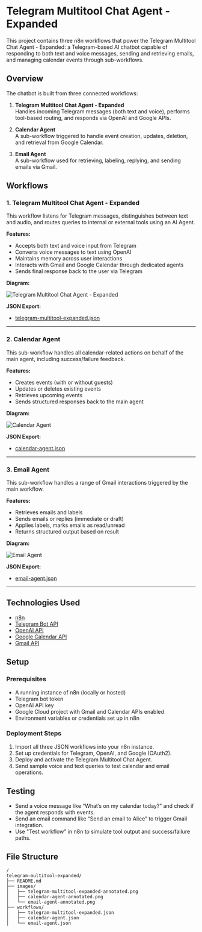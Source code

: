 # Telegram Multitool Chat Agent - Expanded

This project contains three n8n workflows that power the Telegram Multitool Chat Agent - Expanded: a Telegram-based AI chatbot capable of responding to both text and voice messages, sending and retrieving emails, and managing calendar events through sub-workflows.

## Overview

The chatbot is built from three connected workflows:

1. **Telegram Multitool Chat Agent - Expanded**  
   Handles incoming Telegram messages (both text and voice), performs tool-based routing, and responds via OpenAI and Google APIs.

2. **Calendar Agent**  
   A sub-workflow triggered to handle event creation, updates, deletion, and retrieval from Google Calendar.

3. **Email Agent**  
   A sub-workflow used for retrieving, labeling, replying, and sending emails via Gmail.

## Workflows

### 1. Telegram Multitool Chat Agent - Expanded

This workflow listens for Telegram messages, distinguishes between text and audio, and routes queries to internal or external tools using an AI Agent.

**Features:**
- Accepts both text and voice input from Telegram
- Converts voice messages to text using OpenAI
- Maintains memory across user interactions
- Interacts with Gmail and Google Calendar through dedicated agents
- Sends final response back to the user via Telegram

**Diagram:**

![Telegram Multitool Chat Agent - Expanded](./images/telegram-multitool-expanded-annotated.png)

**JSON Export:**
- [telegram-multitool-expanded.json](./workflows/telegram-multitool-expanded.json)

---

### 2. Calendar Agent

This sub-workflow handles all calendar-related actions on behalf of the main agent, including success/failure feedback.

**Features:**
- Creates events (with or without guests)
- Updates or deletes existing events
- Retrieves upcoming events
- Sends structured responses back to the main agent

**Diagram:**

![Calendar Agent](./images/calendar-agent-annotated.png)

**JSON Export:**
- [calendar-agent.json](./workflows/calendar-agent.json)

---

### 3. Email Agent

This sub-workflow handles a range of Gmail interactions triggered by the main workflow.

**Features:**
- Retrieves emails and labels
- Sends emails or replies (immediate or draft)
- Applies labels, marks emails as read/unread
- Returns structured output based on result

**Diagram:**

![Email Agent](./images/email-agent-annotated.png)

**JSON Export:**
- [email-agent.json](./workflows/email-agent.json)

---

## Technologies Used

- [n8n](https://n8n.io)
- [Telegram Bot API](https://core.telegram.org/bots/api)
- [OpenAI API](https://platform.openai.com)
- [Google Calendar API](https://developers.google.com/calendar)
- [Gmail API](https://developers.google.com/gmail)

## Setup

### Prerequisites

- A running instance of n8n (locally or hosted)
- Telegram bot token
- OpenAI API key
- Google Cloud project with Gmail and Calendar APIs enabled
- Environment variables or credentials set up in n8n

### Deployment Steps

1. Import all three JSON workflows into your n8n instance.
2. Set up credentials for Telegram, OpenAI, and Google (OAuth2).
3. Deploy and activate the Telegram Multitool Chat Agent.
4. Send sample voice and text queries to test calendar and email operations.

## Testing

- Send a voice message like “What’s on my calendar today?” and check if the agent responds with events.
- Send an email command like “Send an email to Alice” to trigger Gmail integration.
- Use "Test workflow" in n8n to simulate tool output and success/failure paths.

## File Structure

```plaintext
/
telegram-multitool-expanded/
├── README.md
├── images/
│   ├── telegram-multitool-expanded-annotated.png
│   ├── calendar-agent-annotated.png
│   └── email-agent-annotated.png
├── workflows/
│   ├── telegram-multitool-expanded.json
│   ├── calendar-agent.json
│   └── email-agent.json